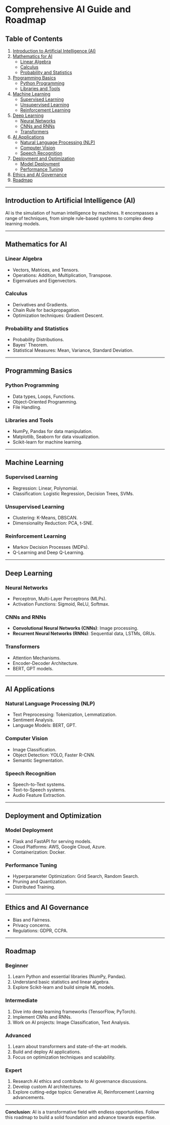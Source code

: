 # Comprehensive AI Guide and Roadmap

## Table of Contents

1. [Introduction to Artificial Intelligence (AI)](#introduction-to-artificial-intelligence-ai)
2. [Mathematics for AI](#mathematics-for-ai)
    - [Linear Algebra](#linear-algebra)
    - [Calculus](#calculus)
    - [Probability and Statistics](#probability-and-statistics)
3. [Programming Basics](#programming-basics)
    - [Python Programming](#python-programming)
    - [Libraries and Tools](#libraries-and-tools)
4. [Machine Learning](#machine-learning)
    - [Supervised Learning](#supervised-learning)
    - [Unsupervised Learning](#unsupervised-learning)
    - [Reinforcement Learning](#reinforcement-learning)
5. [Deep Learning](#deep-learning)
    - [Neural Networks](#neural-networks)
    - [CNNs and RNNs](#cnns-and-rnns)
    - [Transformers](#transformers)
6. [AI Applications](#ai-applications)
    - [Natural Language Processing (NLP)](#natural-language-processing-nlp)
    - [Computer Vision](#computer-vision)
    - [Speech Recognition](#speech-recognition)
7. [Deployment and Optimization](#deployment-and-optimization)
    - [Model Deployment](#model-deployment)
    - [Performance Tuning](#performance-tuning)
8. [Ethics and AI Governance](#ethics-and-ai-governance)
9. [Roadmap](#roadmap)

---

## Introduction to Artificial Intelligence (AI)

AI is the simulation of human intelligence by machines. It encompasses a range of techniques, from simple rule-based systems to complex deep learning models.

---

## Mathematics for AI

### Linear Algebra

- Vectors, Matrices, and Tensors.
- Operations: Addition, Multiplication, Transpose.
- Eigenvalues and Eigenvectors.

### Calculus

- Derivatives and Gradients.
- Chain Rule for backpropagation.
- Optimization techniques: Gradient Descent.

### Probability and Statistics

- Probability Distributions.
- Bayes' Theorem.
- Statistical Measures: Mean, Variance, Standard Deviation.

---

## Programming Basics

### Python Programming

- Data types, Loops, Functions.
- Object-Oriented Programming.
- File Handling.

### Libraries and Tools

- NumPy, Pandas for data manipulation.
- Matplotlib, Seaborn for data visualization.
- Scikit-learn for machine learning.

---

## Machine Learning

### Supervised Learning

- Regression: Linear, Polynomial.
- Classification: Logistic Regression, Decision Trees, SVMs.

### Unsupervised Learning

- Clustering: K-Means, DBSCAN.
- Dimensionality Reduction: PCA, t-SNE.

### Reinforcement Learning

- Markov Decision Processes (MDPs).
- Q-Learning and Deep Q-Learning.

---

## Deep Learning

### Neural Networks

- Perceptron, Multi-Layer Perceptrons (MLPs).
- Activation Functions: Sigmoid, ReLU, Softmax.

### CNNs and RNNs

- **Convolutional Neural Networks (CNNs)**: Image processing.
- **Recurrent Neural Networks (RNNs)**: Sequential data, LSTMs, GRUs.

### Transformers

- Attention Mechanisms.
- Encoder-Decoder Architecture.
- BERT, GPT models.

---

## AI Applications

### Natural Language Processing (NLP)

- Text Preprocessing: Tokenization, Lemmatization.
- Sentiment Analysis.
- Language Models: BERT, GPT.

### Computer Vision

- Image Classification.
- Object Detection: YOLO, Faster R-CNN.
- Semantic Segmentation.

### Speech Recognition

- Speech-to-Text systems.
- Text-to-Speech systems.
- Audio Feature Extraction.

---

## Deployment and Optimization

### Model Deployment

- Flask and FastAPI for serving models.
- Cloud Platforms: AWS, Google Cloud, Azure.
- Containerization: Docker.

### Performance Tuning

- Hyperparameter Optimization: Grid Search, Random Search.
- Pruning and Quantization.
- Distributed Training.

---

## Ethics and AI Governance

- Bias and Fairness.
- Privacy concerns.
- Regulations: GDPR, CCPA.

---

## Roadmap

### Beginner

1. Learn Python and essential libraries (NumPy, Pandas).
2. Understand basic statistics and linear algebra.
3. Explore Scikit-learn and build simple ML models.

### Intermediate

1. Dive into deep learning frameworks (TensorFlow, PyTorch).
2. Implement CNNs and RNNs.
3. Work on AI projects: Image Classification, Text Analysis.

### Advanced

1. Learn about transformers and state-of-the-art models.
2. Build and deploy AI applications.
3. Focus on optimization techniques and scalability.

### Expert

1. Research AI ethics and contribute to AI governance discussions.
2. Develop custom AI architectures.
3. Explore cutting-edge topics: Generative AI, Reinforcement Learning advancements.

---

**Conclusion**: AI is a transformative field with endless opportunities. Follow this roadmap to build a solid foundation and advance towards expertise.
